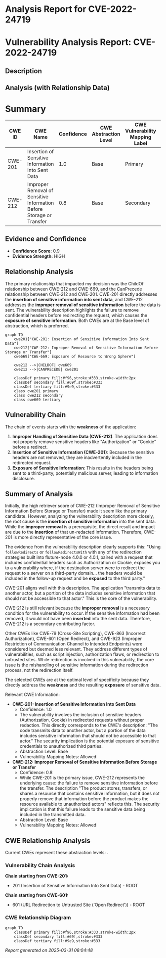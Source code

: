 # Analysis Report for CVE-2022-24719

# Vulnerability Analysis Report: CVE-2022-24719

## Description



## Analysis (with Relationship Data)

# Summary
| CWE ID | CWE Name | Confidence | CWE Abstraction Level | CWE Vulnerability Mapping Label | CWE-Vulnerability Mapping Notes |
|---|---|---|---|---|---|
| CWE-201 | Insertion of Sensitive Information Into Sent Data | 1.0 | Base | Primary | Allowed |
| CWE-212 | Improper Removal of Sensitive Information Before Storage or Transfer | 0.8 | Base | Secondary | Allowed |

## Evidence and Confidence

*   **Confidence Score:** 0.9
*   **Evidence Strength:** HIGH

## Relationship Analysis
The primary relationship that impacted my decision was the ChildOf relationship between CWE-212 and CWE-669, and the CanPrecede relationship between CWE-212 and CWE-201. CWE-201 directly addresses the **insertion of sensitive information into sent data**, and CWE-212 addresses the **improper removal of sensitive information** before the data is sent. The vulnerability description highlights the failure to remove confidential headers before redirecting the request, which causes the **exposure of sensitive information**. Both CWEs are at the Base level of abstraction, which is preferred.

```mermaid
graph TD
    cwe201["CWE-201: Insertion of Sensitive Information Into Sent Data"]
    cwe212["CWE-212: Improper Removal of Sensitive Information Before Storage or Transfer"]
    cwe669["CWE-669: Exposure of Resource to Wrong Sphere"]
    
    cwe212 -->|CHILDOF| cwe669
    cwe212 -->|CANPRECEDE| cwe201
    
    classDef primary fill:#f96,stroke:#333,stroke-width:2px
    classDef secondary fill:#69f,stroke:#333
    classDef tertiary fill:#9e9,stroke:#333
    class cwe201 primary
    class cwe212 secondary
    class cwe669 tertiary
```

## Vulnerability Chain
The chain of events starts with the **weakness** of the application:

1.  **Improper Handling of Sensitive Data (CWE-212)**: The application does not properly remove sensitive headers like "Authorization" or "Cookie" before a redirect.
2.  **Insertion of Sensitive Information (CWE-201)**: Because the sensitive headers are not removed, they are inadvertently included in the redirected request.
3.  **Exposure of Sensitive Information**: This results in the headers being sent to a third-party, potentially malicious server, leading to information disclosure.

## Summary of Analysis
Initially, the high retriever score of CWE-212 (Improper Removal of Sensitive Information Before Storage or Transfer) made it seem like the primary candidate. However, analyzing the vulnerability description more closely, the root cause is the **insertion of sensitive information** into the sent data. While the **improper removal** is a prerequisite, the direct result and impact are due to the **insertion** of that un-redacted information. Therefore, CWE-201 is more directly representative of the core issue.

The evidence from the vulnerability description clearly supports this: "Using `followRedirects` or `followRedirectsWith` with any of the redirection strategies built into fluture-node 4.0.0 or 4.0.1, paired with a request that includes confidential headers such as Authorization or Cookie, exposes you to a vulnerability where, if the destination server were to redirect the request to a server on a third-party domain... the headers would be included in the follow-up request and be **exposed** to the third party."

CWE-201 aligns well with this description. The application "transmits data to another actor, but a portion of the data includes sensitive information that should not be accessible to that actor." This is the core of the vulnerability.

CWE-212 is still relevant because the **improper removal** is a necessary condition for the vulnerability to occur. If the sensitive information had been removed, it would not have been **inserted** into the sent data. Therefore, CWE-212 is a secondary contributing factor.

Other CWEs like CWE-79 (Cross-Site Scripting), CWE-863 (Incorrect Authorization), CWE-601 (Open Redirect), and CWE-923 (Improper Restriction of Communication Channel to Intended Endpoints) were considered but deemed less relevant. They address different types of vulnerabilities, such as script injection, authorization flaws, or redirection to untrusted sites. While redirection is involved in this vulnerability, the core issue is the mishandling of sensitive information during the redirection process, not the redirection itself.

The selected CWEs are at the optimal level of specificity because they directly address the **weakness** and the resulting **exposure** of sensitive data.

Relevant CWE Information:
* **CWE-201: Insertion of Sensitive Information Into Sent Data**
  * Confidence: 1.0
  * The vulnerability involves the inclusion of sensitive headers (Authorization, Cookie) in redirected requests without proper redaction. This directly corresponds to the CWE's description: "The code transmits data to another actor, but a portion of the data includes sensitive information that should not be accessible to that actor." The security implication is the potential exposure of sensitive credentials to unauthorized third parties.
  * Abstraction Level: Base
  * Vulnerability Mapping Notes: Allowed
* **CWE-212: Improper Removal of Sensitive Information Before Storage or Transfer**
  * Confidence: 0.8
  * While CWE-201 is the primary issue, CWE-212 represents the underlying cause: the failure to remove sensitive information before the transfer. The description "The product stores, transfers, or shares a resource that contains sensitive information, but it does not properly remove that information before the product makes the resource available to unauthorized actors" reflects this. The security implication is that this failure leads to the sensitive data being included in the transmitted data.
  * Abstraction Level: Base
  * Vulnerability Mapping Notes: Allowed


## CWE Relationship Analysis

Current CWEs represent these abstraction levels: .


### Vulnerability Chain Analysis

**Chain starting from CWE-201:**
- 201 (Insertion of Sensitive Information Into Sent Data) - ROOT


**Chain starting from CWE-601:**
- 601 (URL Redirection to Untrusted Site ('Open Redirect')) - ROOT



### CWE Relationship Diagram

```mermaid
graph TD
    classDef primary fill:#f96,stroke:#333,stroke-width:2px
    classDef secondary fill:#69f,stroke:#333
    classDef tertiary fill:#9e9,stroke:#333
```



*Report generated on 2025-03-31 08:04:48*
